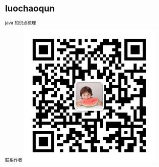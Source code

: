 # luochaoqun
java  知识点梳理

联系作者
![Image text](https://raw.githubusercontent.com/lcqjava/luochaoqun/master/image-folder/WechatIMG7417.jpeg)
